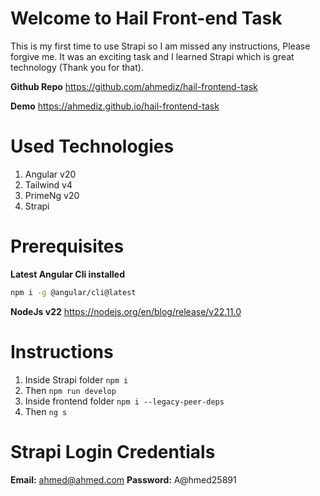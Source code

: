 # Welcome to Hail Front-end Task

This is my first time to use Strapi so I am missed any instructions, Please forgive me. It was an exciting task and I learned Strapi which is great technology (Thank you for that).

**Github Repo**
https://github.com/ahmediz/hail-frontend-task

**Demo**
https://ahmediz.github.io/hail-frontend-task

# Used Technologies

1.  Angular v20
2.  Tailwind v4
3.  PrimeNg v20
4.  Strapi

# Prerequisites

**Latest Angular Cli installed**

```bash
npm i -g @angular/cli@latest
```

**NodeJs v22**
https://nodejs.org/en/blog/release/v22.11.0

# Instructions

1.  Inside Strapi folder `npm i`
2.  Then `npm run develop`
3.  Inside frontend folder `npm i --legacy-peer-deps`
4.  Then `ng s`

# Strapi Login Credentials

**Email:** ahmed@ahmed.com
**Password:** A@hmed25891
